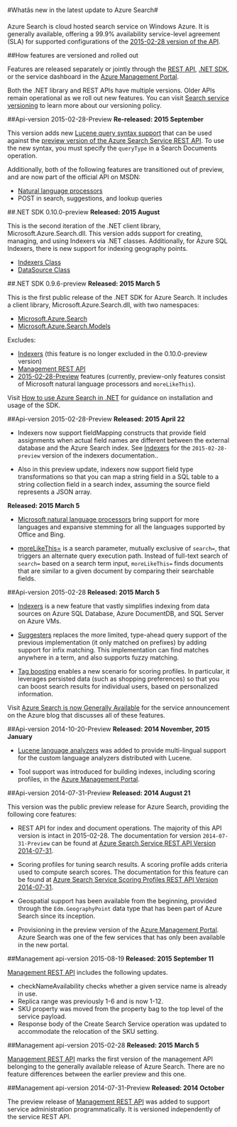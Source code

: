 <properties 
	pageTitle="Whatâs new in the latest update to Azure Search | Windows Azure | Hosted cloud search service" 
	description="Release notes for Azure Search describing the latest updates to the service" 
	services="search" 
	documentationCenter="" 
	authors="HeidiSteen" 
	manager="mblythe" 
	editor=""/>

<tags
	ms.service="search"
	ms.date="11/04/2015"
	wacn.date=""/>

#Whatâs new in the latest update to Azure Search#

Azure Search is cloud hosted search service on Windows Azure. It is generally available, offering a 99.9% availability service-level agreement (SLA) for supported configurations of the [2015-02-28 version of the API](https://msdn.microsoft.com/zh-cn/library/azure/dn798935.aspx).

##How features are versioned and rolled out

Features are released separately or jointly through the [REST API](https://msdn.microsoft.com/zh-cn/library/azure/dn798935.aspx), [.NET SDK](http://go.microsoft.com/fwlink/?LinkId=528216), or the service dashboard in the [Azure Management Portal](https://manage.windowsazure.cn).

Both the .NET library and REST APIs have multiple versions. Older APIs remain operational as we roll out new features. You can visit [Search service versioning](https://msdn.microsoft.com/zh-cn/library/azure/dn864560.aspx) to learn more about our versioning policy.


##Api-version 2015-02-28-Preview
**Re-released: 2015 September**

This version adds new [Lucene query syntax support](https://msdn.microsoft.com/zh-cn/library/azure/mt589323.aspx) that can be used against the [preview version of the Azure Search Service REST API](/documentation/articles/search-api-2015-02-28-preview). To use the new syntax, you must specify the `queryType` in a Search Documents operation.

Additionally, both of the following features are transitioned out of preview, and are now part of the official API on MSDN:
- [Natural language processors](/documentation/articles/search-language-support)
- POST in search, suggestions, and lookup queries

##.NET SDK 0.10.0-preview
**Released: 2015 August**

This is the second iteration of the .NET client library, Microsoft.Azure.Search.dll. This version adds support for creating, managing, and using Indexers via .NET classes. Additionally, for Azure SQL Indexers, there is new support for indexing geography points.

- [Indexers Class](https://msdn.microsoft.com/zh-cn/library/azure/microsoft.azure.search.models.indexer.aspx)
- [DataSource Class](https://msdn.microsoft.com/zh-cn/library/azure/microsoft.azure.search.models.datasource.aspx)

##.NET SDK 0.9.6-preview
**Released: 2015 March 5**

This is the first public release of the .NET SDK for Azure Search. It includes a client library, Microsoft.Azure.Search.dll, with two namespaces:

- [Microsoft.Azure.Search](https://msdn.microsoft.com/zh-cn/library/azure/microsoft.azure.search.aspx)
- [Microsoft.Azure.Search.Models](https://msdn.microsoft.com/zh-cn/library/azure/microsoft.azure.search.models.aspx)

Excludes:

- [Indexers](http://go.microsoft.com/fwlink/p/?LinkId=528173) (this feature is no longer excluded in the 0.10.0-preview version)
- [Management REST API](https://msdn.microsoft.com/zh-cn/library/azure/dn832684.aspx)
- [2015-02-28-Preview](/documentation/articles/search-api-2015-02-28-Preview) features (currently, preview-only features consist of Microsoft natural language processors and `moreLikeThis`).

Visit [How to use Azure Search in .NET](http://go.microsoft.com/fwlink/p/?LinkId=528088) for guidance on installation and usage of the SDK.

##Api-version 2015-02-28-Preview
**Released: 2015 April 22**

- Indexers now support fieldMapping constructs that provide field assignments when actual field names are different between the external database and the Azure Search index. See [Indexers](/documentation/articles/search-api-indexers-2015-02-28-Preview) for the `2015-02-28-preview` version of the indexers documentation..

- Also in this preview update, indexers now support field type transformations so that you can map a string field in a SQL table to a string collection field in a search index, assuming the source field represents a JSON array.

**Released: 2015 March 5**

- [Microsoft natural language processors](/documentation/articles/search-api-2015-02-28-Preview) bring support for more languages and expansive stemming for all the languages supported by Office and Bing.

- [moreLikeThis=](/documentation/articles/search-api-2015-02-28-Preview) is a search parameter, mutually exclusive of `search=`, that triggers an alternate query execution path. Instead of full-text search of `search=` based on a search term input, `moreLikeThis=` finds documents that are similar to a given document by comparing their searchable fields.

##Api-version 2015-02-28
**Released: 2015 March 5**

- [Indexers](http://go.microsoft.com/fwlink/p/?LinkID=528210) is a new feature that vastly simplifies indexing from data sources on Azure SQL Database, Azure DocumentDB, and SQL Server on Azure VMs.

- [Suggesters](https://msdn.microsoft.com/zh-cn/library/azure/dn798936.aspx) replaces the more limited, type-ahead query support of the previous implementation (it only matched on prefixes) by adding support for infix matching. This implementation can find matches anywhere in a term, and also supports fuzzy matching.

- [Tag boosting](http://go.microsoft.com/fwlink/p/?LinkId=528212) enables a new scenario for scoring profiles. In particular, it leverages persisted data (such as shopping preferences) so that you can boost search results for individual users, based on personalized information. 

Visit [Azure Search is now Generally Available](http://go.microsoft.com/fwlink/p/?LinkId=528211) for the service announcement on the Azure blog that discusses all of these features.

##Api-version 2014-10-20-Preview
**Released: 2014 November, 2015 January**

- [Lucene language analyzers](/documentation/articles/search-api-2014-10-20-preview) was added to provide multi-lingual support for the custom language analyzers distributed with Lucene. 

- Tool support was introduced for building indexes, including scoring profiles, in the [Azure Management Portal](https://manage.windowsazure.cn).

##Api-version 2014-07-31-Preview
**Released: 2014 August 21**

This version was the public preview release for Azure Search, providing the following core features:

- REST API for index and document operations. The majority of this API version is intact in 2015-02-28. The documentation for version `2014-07-31-Preview` can be found at [Azure Search Service REST API Version 2014-07-31](/documentation/articles/search-api-2014-07-31-preview).

- Scoring profiles for tuning search results. A scoring profile adds criteria used to compute search scores. The documentation for this feature can be found at [Azure Search Service Scoring Profiles REST API Version 2014-07-31](/documentation/articles/search-api-scoring-profiles-2014-07-31-preview).

- Geospatial support has been available from the beginning, provided through the `Edm.GeographyPoint` data type that has been part of Azure Search since its inception.

- Provisioning in the preview version of the [Azure Management Portal](https://manage.windowsazure.cn ). Azure Search was one of the few services that has only been available in the new portal.

##Management api-version 2015-08-19
**Released: 2015 September 11**

[Management REST API](https://msdn.microsoft.com/zh-cn/library/azure/dn832684.aspx) includes the following updates.

- checkNameAvailability checks whether a given service name is already in use.
- Replica range was previously 1-6 and is now 1-12.
- SKU property was moved from the property bag to the top level of the service payload.
- Response body of the Create Search Service operation was updated to accommodate the relocation of the SKU setting.

##Management api-version 2015-02-28
**Released: 2015 March 5**

[Management REST API](/documentation/articles/search-management-api-2014-02-28) marks the first version of the management API belonging to the generally available release of Azure Search. There are no feature differences between the earlier preview and this one.

##Management api-version 2014-07-31-Preview
**Released: 2014 October**

The preview release of [Management REST API](/documentation/articles/search-management-api-2014-07-31-preview) was added to support service administration programmatically. It is versioned independently of the service REST API.


 
